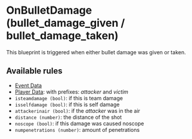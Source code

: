 # OnBulletDamage (bullet_damage_given / bullet_damage_taken)

This blueprint is triggered when either bullet damage was given or taken.

## Available rules

- [Event Data](../rules/GlobalEventData.md)
- [Player Data](../rules/GlobalPlayerData.md): with prefixes: *attacker* and *victim*
- `isteamdamage (bool)`: if this is team damage
- `isselfdamage (bool)`: if this is self damage
- `attackerinair (bool)`: if the *attacker* was in the air
- `distance (number)`: the distance of the shot
- `noscope (bool)`: if this damage was caused noscope
- `numpenetrations (number)`: amount of penetrations
